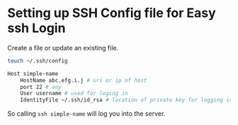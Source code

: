 # Setting up SSH Config file for Easy ssh Login

Create a file or update an existing file.

```sh
touch ~/.ssh/config
```

```sh
Host simple-name
    HostName abc.efg.i.j # uri or ip of host
    port 22 # any
    User username # used for loging in
    IdentityFile ~/.ssh/id_rsa # location of private key for logging in.
```

So calling `ssh simple-name` will log you into the server.